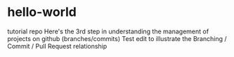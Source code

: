 # hello-world
tutorial repo
Here's the 3rd step in understanding the management of projects on github (branches/commits)
Test edit to illustrate the Branching / Commit / Pull Request relationship
